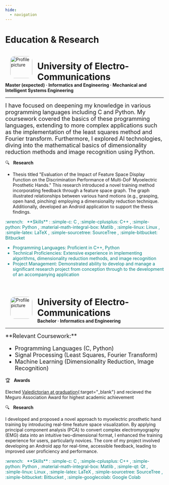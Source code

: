```yaml
---
hide:
  - navigation
---
```


# Education & Research
<br>

<!-- Master -->
<img src="../img/logo-uec.jpg" alt="Profile picture" width="70rem" style="float: left; margin: 0rem 1rem; border-radius: 20%; overflow: hidden;"/>

<h1 style="margin: 0.9rem 0rem 0rem 5rem; font-weight: bold;">
    University of Electro-Communications
</h1>
<h4 style="margin: 0rem;">
    Master (expected) · Informatics and Engineering · Mechanical and Intelligent Systems Engineering
</h4>

---
<font size=4rem>
I have focused on deepening my knowledge in various programming languages including C and Python. My coursework covered the basics of these programming languages, extending to more complex applications such as the implementation of the least squares method and Fourier transform. Furthermore, I explored AI technologies, diving into the mathematical basics of dimensionality reduction methods and image recognition using Python.
</font>


:mag: &nbsp; **Research** <br>

- Thesis titled "Evaluation of the Impact of Feature Space Display Function on the Discrimination Performance of Multi-DoF Myoelectric Prosthetic Hands." This research introduced a novel training method incorporating feedback through a feature space graph. The graph illustrated relationships between various hand motions (e.g., grasping, open hand, pinching) employing a dimensionality reduction technique. Additionally, developed an Android application to support the thesis findings.

<span style="color: teal;">
:wrench: &nbsp; **Skills** : :simple-c: C , :simple-cplusplus: C++ , :simple-python: Python , :material-math-integral-box: Matlib , :simple-linux: Linux , :simple-latex: LaTeX , :simple-sourcetree: SourceTree , :simple-bitbucket: Bitbucket

- Programming Languages: Proficient in C++, Python
- Technical Proficiencies: Extensive experience in implementing algorithms, dimensionality reduction methods, and image recognition
- Project Management: Demonstrated ability to develop and manage a significant research project from conception through to the development of an accompanying application
</span>


<br><br>

<!-- Bachelor -->
<img src="../img/logo-uec.jpg" alt="Profile picture" width="70rem" style="float: left; margin: 0rem 1rem; border-radius: 20%; overflow: hidden;"/>

<h1 style="margin: 0.9rem 0rem 0rem 5rem; font-weight: bold;">
    University of Electro-Communications
</h1>
<h4 style="margin: 0rem;">
    Bachelor · Informatics and Engineering
</h4>

---
<font size=4rem>
**Relevant Coursework:**

- Programming Languages (C, Python)
- Signal Processing (Least Squares, Fourier Transform)
- Machine Learning (Dimensionality Reduction, Image Recognition)
</font>

:trophy: &nbsp; **Awards** <br>

Elected [Valedictorian at graduation](https://megurokai.jp/home2/2022megurokaisho/){:target="_blank"} and recieved the Meguro Association Award for highest academic achievement


:mag: &nbsp; **Research** <br>

I developed and proposed a novel approach to myoelectric prosthetic hand training by introducing real-time feature space visualization. By applying principal component analysis (PCA) to convert complex electromyography (EMG) data into an intuitive two-dimensional format, I enhanced the training experience for users, particularly novices. The core of my project involved developing an Android app for real-time, accessible feedback, leading to improved user proficiency and performance.

<span style="color: teal;">
:wrench: &nbsp; **Skills** :
 :simple-c:                     C ,
 :simple-cplusplus:             C++ ,
 :simple-python:                Python ,
 :material-math-integral-box:   Matlib ,
 :simple-qt:                    Qt ,
 :simple-linux:                 Linux ,
 :simple-latex:                 LaTeX ,
 :simple-sourcetree:            SourceTree ,
 :simple-bitbucket:             Bitbucket ,
 :simple-googlecolab:           Google Colab
</span>

<br><br>
